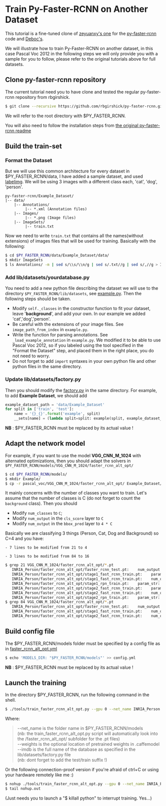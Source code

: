 # Train Py-Faster-RCNN on Another Dataset

This tutorial is a fine-tuned clone of [zeyuanxy's one](https://github.com/zeyuanxy/fast-rcnn/tree/master/help/train) for the [py-faster-rcnn](https://github.com/rbgirshick/py-faster-rcnn) code and [Deboc's](https://github.com/debocs/py-faster-rcnn).

We will illustrate how to train Py-Faster-RCNN on another dataset, in this case Pascal Voc 2012 in the following steps we will only provide you with a sample for you to follow, please refer to the original tutorials above for full datasets.

## Clone py-faster-rcnn repository
The current tutorial need you to have clone and tested the regular py-faster-rcnn repository from rbgirshick.
```sh
$ git clone --recursive https://github.com/rbgirshick/py-faster-rcnn.git
```
We will refer to the root directory with $PY_FASTER_RCNN.

You will also need to follow the installation steps from [the original py-faster-rcnn readme](https://github.com/rbgirshick/py-faster-rcnn/blob/master/README.md)

## Build the train-set

### Format the Dataset

But we will use this common architecture for every dataset in $PY_FASTER_RCNN/data, I have added a sample dataset, and used  [labelimg](https://github.com/tzutalin/labelImg). We will be using 3 images with a different class each, 'cat', 'dog', 'person'.
```
py-faster-rcnn/Example_Dataset/
|-- data/
    |-- Annotations/
         |-- *.xml (Annotation files)
    |-- Images/
         |-- *.png (Image files)
    |-- ImageSets/
         |-- train.txt
```

Now we need to write `train.txt` that contains all the names(without extensions) of images files that will be used for training.
Basically with the following:
```sh
$ cd $PY_FASTER_RCNN/data/Example_Dataset/data/
$ mkdir ImageSets
$ ls Annotations/ -m | sed s/\\s/\\n/g | sed s/.txt//g | sed s/,//g > ImageSets/train.txt
```

### Add lib/datasets/yourdatabase.py
You need to add a new python file describing the dataset we will use to the directory `$PY_FASTER_RCNN/lib/datasets`, see [example.py](https://github.com/deboc/py-faster-rcnn/blob/master/lib/datasets/inria.py). Then the following steps should be taken.
  - Modify `self._classes` in the constructor function to fit your dataset, leave '__background__', and add your own. In our example we added 'cat','dog','person'.
  - Be careful with the extensions of your image files. See `image_path_from_index` in `example.py`.
  - Write the function for parsing annotations. See `_load_example_annotation` in `example.py`. We modified it to be able to use Pascal Voc 2012, so if you labeled using the tool specified in the "Format the Dataset" step, and placed them in the right place, you do not need to worry.
  - Do not forget to add `import` syntaxes in your own python file and other python files in the same directory. 

### Update lib/datasets/factory.py

Then you should modify the [factory.py](https://github.com/deboc/py-faster-rcnn/blob/master/lib/datasets/factory.py) in the same directory. For example, to add **Example Dataset**, we should add

```py
example_dataset_path = 'data/Example_Dataset'
for split in ['train', 'test']:
    name = '{}_{}'.format('example', split)
    __sets[name] = (lambda split=split: example(split, example_dataset_path))
```
**NB** : $PY_FASTER_RCNN must be replaced by its actual value !

## Adapt the network model

For example, if you want to use the model **VGG_CNN_M_1024** with alternated optimizations, then you should adapt the solvers in `$PY_FASTER_RCNN/models/VGG_CNN_M_1024/faster_rcnn_alt_opt/`

```sh
$ cd $PY_FASTER_RCNN/models/
$ mkdir Example/
$ cp -r pascal_voc/VGG_CNN_M_1024/faster_rcnn_alt_opt/ Example_Dataset/
```

It mainly concerns with the number of classes you want to train. Let's assume that the number of classes is C (do not forget to count the `background` class). Then you should 
  - Modify `num_classes` to `C`;
  - Modify `num_output` in the `cls_score` layer to `C`
  - Modify `num_output` in the `bbox_pred` layer to `4 * C`

Basically we are classifying 3 things (Person, Cat, Dog and Background) so C=4 and you have:

    - 7 lines to be modified from 21 to 4
    
    - 3 lines to be modified from 84 to 16
    
```sh
$ grep 21 VGG_CNN_M_1024/faster_rcnn_alt_opt/*.pt
   INRIA_Person/faster_rcnn_alt_opt/faster_rcnn_test.pt:    num_output: 21
   INRIA_Person/faster_rcnn_alt_opt/stage1_fast_rcnn_train.pt:    param_str: "'num_classes': 21"
   INRIA_Person/faster_rcnn_alt_opt/stage1_fast_rcnn_train.pt:    num_output: 21
   INRIA_Person/faster_rcnn_alt_opt/stage1_rpn_train.pt:    param_str: "'num_classes': 21"
   INRIA_Person/faster_rcnn_alt_opt/stage2_fast_rcnn_train.pt:    param_str: "'num_classes': 21"
   INRIA_Person/faster_rcnn_alt_opt/stage2_fast_rcnn_train.pt:    num_output: 21
   INRIA_Person/faster_rcnn_alt_opt/stage2_rpn_train.pt:    param_str: "'num_classes': 21"
$ grep 84 VGG_CNN_M_1024/faster_rcnn_alt_opt/*.pt
   INRIA_Person/faster_rcnn_alt_opt/faster_rcnn_test.pt:    num_output: 84
   INRIA_Person/faster_rcnn_alt_opt/stage1_fast_rcnn_train.pt:    num_output: 84
   INRIA_Person/faster_rcnn_alt_opt/stage2_fast_rcnn_train.pt:    num_output: 84
```

## Build config file

The $PY_FASTER_RCNN/models folder must be specified by a config file as in [faster_rcnn_alt_opt.yml](https://github.com/deboc/py-faster-rcnn/blob/master/help/faster_rcnn_alt_opt.yml)
```sh
$ echo 'MODELS_DIR: "$PY_FASTER_RCNN/models"' >> config.yml
```
**NB** : $PY_FASTER_RCNN must be replaced by its actual value !

## Launch the training

In the directory $PY_FASTER_RCNN, run the following command in the shell.

```sh
$ ./tools/train_faster_rcnn_alt_opt.py --gpu 0 --net_name INRIA_Person --weights data/imagenet_models/VGG_CNN_M_1024.v2.caffemodel --imdb inria_train --cfg config.yml
```

Where:    
>--net_name is the folder name in $PY_FASTER_RCNN/models    
>    (nb: the train_faster_rcnn_alt_opt.py script will automatically look into the /faster_rcnn_alt_opt/ subfolder for the .pt files)    
>--weights is the optional location of pretrained weights in .caffemodel    
>--imdb is the full name of the database as specified in the lib/datasets/factory.py file    
>    (nb: dont forget to add the test/train suffix !)    

Or the following connection-proof version if you're afraid of ctrl+C or using your hardware remotely like me :)
```sh
$ nohup ./tools/train_faster_rcnn_alt_opt.py --gpu 0 --net_name INRIA_Person --weights data/imagenet_models/VGG_CNN_M_1024.v2.caffemodel --imdb inria_train --cfg config.yml &
$ tail nohup.out
```
(Just needs you to launch a "$ killall python" to interrupt training. Yes...)
